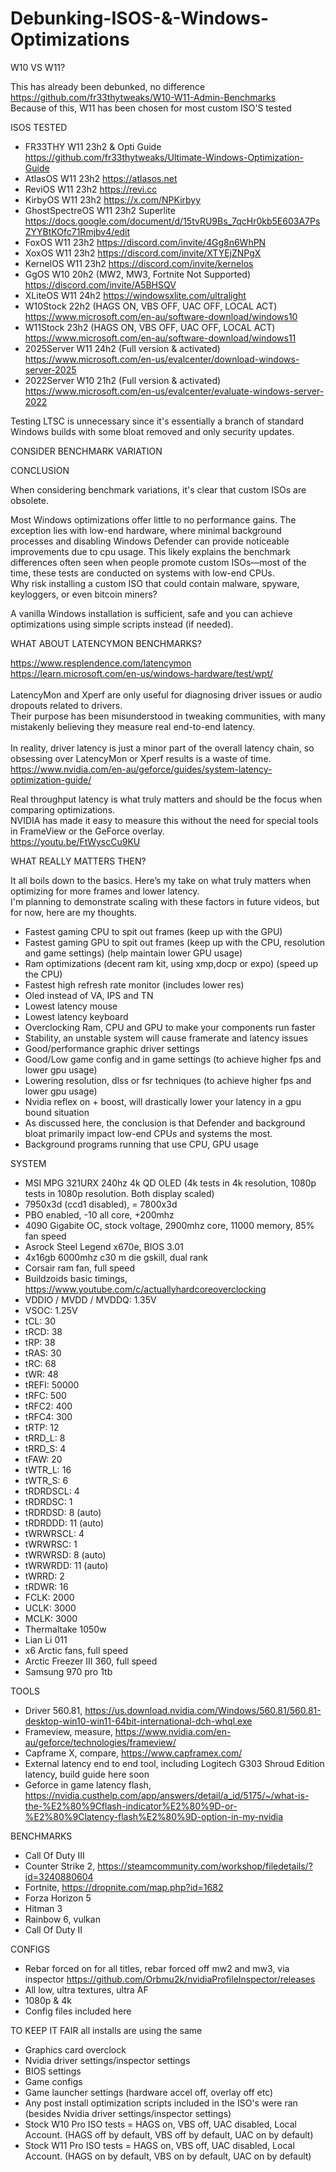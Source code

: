 # Debunking-ISOS-&-Windows-Optimizations

W10 VS W11?

This has already been debunked, no difference <br>
https://github.com/fr33thytweaks/W10-W11-Admin-Benchmarks <br>
Because of this, W11 has been chosen for most custom ISO'S tested <br>

ISOS TESTED
- FR33THY W11 23h2 & Opti Guide https://github.com/fr33thytweaks/Ultimate-Windows-Optimization-Guide
- AtlasOS W11 23h2 https://atlasos.net
- ReviOS W11 23h2 https://revi.cc
- KirbyOS W11 23h2 https://x.com/NPKirbyy
- GhostSpectreOS W11 23h2 Superlite https://docs.google.com/document/d/15tvRU9Bs_7qcHr0kb5E603A7PsZYYBtKOfc71Rmjbv4/edit
- FoxOS W11 23h2 https://discord.com/invite/4Gg8n6WhPN
- XoxOS W11 23h2 https://discord.com/invite/XTYEjZNPgX
- KernelOS W11 23h2 https://discord.com/invite/kernelos
- GgOS W10 20h2 (MW2, MW3, Fortnite Not Supported) https://discord.com/invite/A5BHSQV
- XLiteOS W11 24h2 https://windowsxlite.com/ultralight
- W10Stock 22h2 (HAGS ON, VBS OFF, UAC OFF, LOCAL ACT) https://www.microsoft.com/en-au/software-download/windows10
- W11Stock 23h2 (HAGS ON, VBS OFF, UAC OFF, LOCAL ACT) https://www.microsoft.com/en-au/software-download/windows11 
- 2025Server W11 24h2 (Full version & activated) https://www.microsoft.com/en-us/evalcenter/download-windows-server-2025
- 2022Server W10 21h2 (Full version & activated) https://www.microsoft.com/en-us/evalcenter/evaluate-windows-server-2022

Testing LTSC is unnecessary since it's essentially a branch of standard Windows builds with some bloat removed and only security updates. <br>

CONSIDER BENCHMARK VARIATION

CONCLUSION

When considering benchmark variations, it's clear that custom ISOs are obsolete. <br>

Most Windows optimizations offer little to no performance gains. The exception lies with low-end hardware, where minimal background processes and disabling Windows Defender can provide noticeable improvements due to cpu usage.
This likely explains the benchmark differences often seen when people promote custom ISOs—most of the time, these tests are conducted on systems with low-end CPUs.<br>
Why risk installing a custom ISO that could contain malware, spyware, keyloggers, or even bitcoin miners? <br>

A vanilla Windows installation is sufficient, safe and you can achieve optimizations using simple scripts instead (if needed). <br>

WHAT ABOUT LATENCYMON BENCHMARKS?

https://www.resplendence.com/latencymon <br>
https://learn.microsoft.com/en-us/windows-hardware/test/wpt/ <br> <br>
LatencyMon and Xperf are only useful for diagnosing driver issues or audio dropouts related to drivers. <br>
Their purpose has been misunderstood in tweaking communities, with many mistakenly believing they measure real end-to-end latency. <br> <br>
In reality, driver latency is just a minor part of the overall latency chain, so obsessing over LatencyMon or Xperf results is a waste of time. <br>
https://www.nvidia.com/en-au/geforce/guides/system-latency-optimization-guide/

Real throughput latency is what truly matters and should be the focus when comparing optimizations. <br>
NVIDIA has made it easy to measure this without the need for special tools in FrameView or the GeForce overlay.<br>
https://youtu.be/FtWyscCu9KU <br>

WHAT REALLY MATTERS THEN?

It all boils down to the basics. Here’s my take on what truly matters when optimizing for more frames and lower latency. <br>
I'm planning to demonstrate scaling with these factors in future videos, but for now, here are my thoughts. <br>

- Fastest gaming CPU to spit out frames (keep up with the GPU)
- Fastest gaming GPU to spit out frames (keep up with the CPU, resolution and game settings) (help maintain lower GPU usage)
- Ram optimizations (decent ram kit, using xmp,docp or expo) (speed up the CPU)
- Fastest high refresh rate monitor (includes lower res)
- Oled instead of VA, IPS and TN
- Lowest latency mouse
- Lowest latency keyboard
- Overclocking Ram, CPU and GPU to make your components run faster
- Stability, an unstable system will cause framerate and latency issues
- Good/performance graphic driver settings
- Good/Low game config and in game settings (to achieve higher fps and lower gpu usage)
- Lowering resolution, dlss or fsr techniques (to achieve higher fps and lower gpu usage)
- Nvidia reflex on + boost, will drastically lower your latency in a gpu bound situation
- As discussed here, the conclusion is that Defender and background bloat primarily impact low-end CPUs and systems the most.
- Background programs running that use CPU, GPU usage

SYSTEM
- MSI MPG 321URX 240hz 4k QD OLED (4k tests in 4k resolution, 1080p tests in 1080p resolution. Both display scaled)
- 7950x3d (ccd1 disabled), = 7800x3d
- PBO enabled, -10 all core, +200mhz
- 4090 Gigabite OC, stock voltage, 2900mhz core, 11000 memory, 85% fan speed
- Asrock Steel Legend x670e, BIOS 3.01
- 4x16gb 6000mhz c30 m die gskill, dual rank
- Corsair ram fan, full speed
- Buildzoids basic timings, https://www.youtube.com/c/actuallyhardcoreoverclocking
- VDDIO / MVDD / MVDDQ: 1.35V
- VSOC: 1.25V
- tCL: 30
- tRCD: 38
- tRP: 38
- tRAS: 30
- tRC: 68
- tWR: 48
- tREFI: 50000
- tRFC: 500
- tRFC2: 400
- tRFC4: 300
- tRTP: 12
- tRRD_L: 8 
- tRRD_S: 4
- tFAW: 20
- tWTR_L: 16
- tWTR_S: 6
- tRDRDSCL: 4
- tRDRDSC: 1
- tRDRDSD: 8 (auto)
- tRDRDDD: 11 (auto)
- tWRWRSCL: 4
- tWRWRSC: 1
- tWRWRSD: 8 (auto)
- tWRWRDD: 11 (auto)
- tWRRD: 2
- tRDWR: 16
- FCLK: 2000
- UCLK: 3000
- MCLK: 3000
- Thermaltake 1050w
- Lian Li 011
- x6 Arctic fans, full speed
- Arctic Freezer III 360, full speed
- Samsung 970 pro 1tb

TOOLS
- Driver 560.81, https://us.download.nvidia.com/Windows/560.81/560.81-desktop-win10-win11-64bit-international-dch-whql.exe
- Frameview, measure, https://www.nvidia.com/en-au/geforce/technologies/frameview/
- Capframe X, compare, https://www.capframex.com/
- External latency end to end tool, including Logitech G303 Shroud Edition latency, build guide here soon
- Geforce in game latency flash, https://nvidia.custhelp.com/app/answers/detail/a_id/5175/~/what-is-the-%E2%80%9Cflash-indicator%E2%80%9D-or-%E2%80%9Clatency-flash%E2%80%9D-option-in-my-nvidia

BENCHMARKS
- Call Of Duty III
- Counter Strike 2, https://steamcommunity.com/workshop/filedetails/?id=3240880604
- Fortnite, https://dropnite.com/map.php?id=1682
- Forza Horizon 5
- Hitman 3
- Rainbow 6, vulkan
- Call Of Duty II

CONFIGS
- Rebar forced on for all titles, rebar forced off mw2 and mw3, via inspector https://github.com/Orbmu2k/nvidiaProfileInspector/releases
- All low, ultra textures, ultra AF
- 1080p & 4k
- Config files included here

TO KEEP IT FAIR all installs are using the same
- Graphics card overclock
- Nvidia driver settings/inspector settings
- BIOS settings
- Game configs
- Game launcher settings (hardware accel off, overlay off etc)
- Any post install optimization scripts included in the ISO's were ran (besides Nvidia driver settings/inspector settings)
- Stock W10 Pro ISO tests = HAGS on, VBS off, UAC disabled, Local Account. (HAGS off by default, VBS off by default, UAC on by default)
- Stock W11 Pro ISO tests = HAGS on, VBS off, UAC disabled, Local Account. (HAGS on by default, VBS on by default, UAC on by default)
